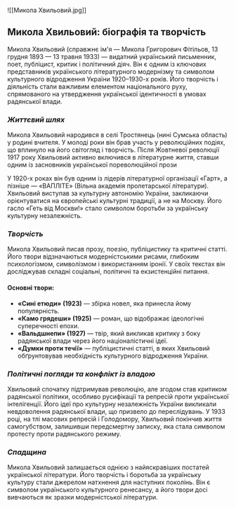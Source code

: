 ![[Микола Хвильовий.jpg]]

## Микола Хвильовий: біографія та творчість

Микола Хвильовий (справжнє ім'я — Микола Григорович Фітільов, 13 грудня 1893 — 13 травня 1933) — видатний український письменник, поет, публіцист, критик і політичний діяч. Він є одним із ключових представників українського літературного модернізму та символом культурного відродження України 1920–1930-х років. Його творчість і діяльність стали важливим елементом національного руху, спрямованого на утвердження української ідентичності в умовах радянської влади.

### ***Життєвий шлях***
Микола Хвильовий народився в селі Тростянець (нині Сумська область) у родині вчителя. У молоді роки він брав участь у революційних подіях, що вплинуло на його світогляд і творчість. Після Жовтневої революції 1917 року Хвильовий активно включився в літературне життя, ставши одним із засновників української пореволюційної прози

У 1920-х роках він був одним із лідерів літературної організації «Гарт», а пізніше — «ВАПЛІТЕ» (Вільна академія пролетарської літератури). Хвильовий виступав за культурну автономію України, закликаючи орієнтуватися на європейські культурні традиції, а не на Москву. Його гасло «Геть від Москви!» стало символом боротьби за українську культурну незалежність.

### ***Творчість***
Микола Хвильовий писав прозу, поезію, публіцистику та критичні статті. Його твори відзначаються модерністськими рисами, глибоким психологізмом, символізмом і використанням іронії. У своїх текстах він досліджував складні соціальні, політичні та екзистенційні питання.

#### Основні твори:
- **«Сині етюди» (1923)** — збірка новел, яка принесла йому популярність.
- **«Камо грядеши» (1925)** — роман, що відображає ідеологічні суперечності епохи.
- **«Вальдшнепи» (1927)** — твір, який викликав критику з боку радянської влади через його націоналістичні ідеї.
- **«Думки проти течії»** — публіцистичні статті, в яких Хвильовий обґрунтовував необхідність культурного відродження України.

### ***Політичні погляди та конфлікт із владою***
Хвильовий спочатку підтримував революцію, але згодом став критиком радянської політики, особливо русифікації та репресій проти української інтелігенції. Його ідеї про культурну незалежність України викликали невдоволення радянської влади, що призвело до переслідувань. У 1933 році, на тлі масових репресій і Голодомору, Хвильовий покінчив життя самогубством, залишивши передсмертну записку, яка стала символом протесту проти радянського режиму.

### ***Спадщина***
Микола Хвильовий залишається однією з найяскравіших постатей української літератури. Його творчість і боротьба за українську культуру стали джерелом натхнення для наступних поколінь. Він є символом українського культурного ренесансу, а його твори досі вивчаються як зразки модерністської літератури.